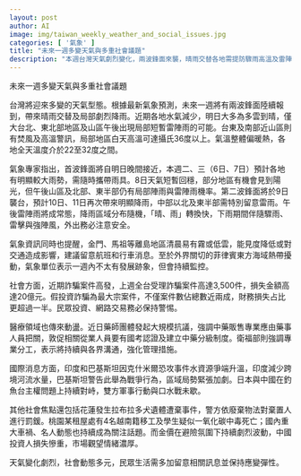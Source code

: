 ```yaml
---
layout: post
author: AI
image: img/taiwan_weekly_weather_and_social_issues.jpg
categories: [ '氣象' ]
title: "未來一週多變天氣與多重社會議題"
description: "本週台灣天氣劇烈變化，兩波鋒面來襲，晴雨交替各地需提防驟雨高溫及雷陣雨，離島則有霧影響交通。同時，詐騙案高發、藥師抗議、國際局勢升溫等社會議題頻傳，生活與投資需保持警覺與彈性。"
---
```

未來一週多變天氣與多重社會議題

台灣將迎來多變的天氣型態。根據最新氣象預測，未來一週將有兩波鋒面陸續報到，帶來晴雨交替及局部劇烈降雨。近期各地水氣減少，明日大多為多雲到晴，僅大台北、東北部地區及山區午後出現局部短暫雷陣雨的可能。台東及南部近山區則有焚風及高溫警訊，局部地區白天高溫可達攝氏36度以上。氣溫整體偏暖熱，各地全天溫度介於22至32度之間。

氣象專家指出，首波鋒面將自明日晚間接近，本週二、三（6日、7日）預計各地有明顯較大雨勢，需隨時攜帶雨具。8日天氣短暫回穩，部分地區有機會見到陽光，但午後山區及北部、東半部仍有局部陣雨與雷陣雨機率。第二波鋒面將於9日襲台，預計10日、11日再次帶來明顯降雨，中部以北及東半部需特別留意雷雨。午後雷陣雨將成常態，降雨區域分布隨機，「晴、雨」轉換快，下雨期間伴隨驟雨、雷擊與強陣風，外出務必注意安全。

氣象資訊同時也提醒，金門、馬祖等離島地區清晨易有霧或低雲，能見度降低或對交通造成影響，建議留意航班和行車消息。至於外界關切的菲律賓東方海域熱帶擾動，氣象單位表示一週內不太有發展跡象，但會持續監控。

社會方面，近期詐騙案件高發，上週全台受理詐騙案件高達3,500件，損失金額高達20億元。假投資詐騙為最大宗案件，不僅案件數佔總數近兩成，財務損失占比更超過一半。民眾投資、網路交易務必保持警惕。

醫療領域也傳來動盪。近日藥師團體發起大規模抗議，強調中藥販售專業應由藥事人員把關，敦促相關從業人員要有國考認證及建立中藥分級制度。衛福部則強調專業分工，表示將持續與各界溝通，強化管理措施。

國際消息方面，印度和巴基斯坦因克什米爾恐攻事件水資源爭端升溫，印度減少跨境河流水量，巴基斯坦警告此舉為戰爭行為，區域局勢緊張加劇。日本與中國在釣魚台主權問題上持續對峙，雙方軍事行動與口水戰未歇。

其他社會焦點還包括花蓮發生拉布拉多犬遺體遭棄事件，警方依廢棄物法對棄置人進行罰鍰。桃園某租屋處有4名越南籍移工及學生疑似一氧化碳中毒死亡；國內重大車禍、名人動態也持續成為關注話題。而金價在避險氛圍下持續劇烈波動，中國投資人損失慘重，市場觀望情緒濃厚。

天氣變化劇烈，社會動態多元，民眾生活需多加留意相關訊息並保持應變彈性。